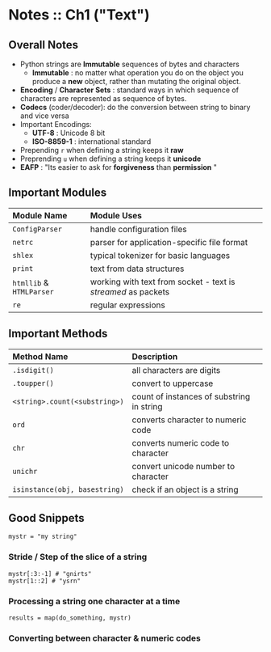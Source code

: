 Notes :: Ch1 ("Text")
======================

## Overall Notes
- Python strings are __Immutable__ sequences of bytes and characters
    - __Immutable__ : no matter what operation you do on the object you produce a __new__ object, rather than mutating the original object.
- __Encoding__ / __Character Sets__ : standard ways in which sequence of characters are represented as sequence of bytes.
- __Codecs__ (coder/decoder): do the conversion between string to binary and vice versa
- Important Encodings:
    - __UTF-8__ : Unicode 8 bit
    - __ISO-8859-1__ : international standard
- Prepending `r` when defining a string keeps it __raw__
- Preprending `u` when defining a string keeps it __unicode__
- __EAFP__ : "Its easier to ask for __forgiveness__ than __permission__ "

## Important Modules

| Module Name | Module Uses |
|:------------|:------------|
| `ConfigParser` | handle configuration files |
| `netrc` | parser for application-specific file format |
| `shlex` | typical tokenizer for basic languages |
| `print` | text from data structures |
| `htmllib` & `HTMLParser` | working with text from socket - text is _streamed_ as packets |
| `re` | regular expressions |


## Important Methods
| Method Name | Description |
|:------------|:------------|
|`.isdigit()` | all characters are digits |
| `.toupper()` | convert to uppercase |
| `<string>.count(<substring>)` | count of instances of substring in string |
| `ord` | converts character to numeric code |
| `chr` | converts numeric code to character |
| `unichr` | convert unicode number to character |
| `isinstance(obj, basestring)` | check if an object is a string |

## Good Snippets
```
mystr = "my string"
```


### Stride / Step of the slice of a string
```
mystr[:3:-1] # "gnirts"
mystr[1::2] # "ysrn"
```

### Processing a string one character at a time
```
results = map(do_something, mystr)
```

### Converting between character & numeric codes
